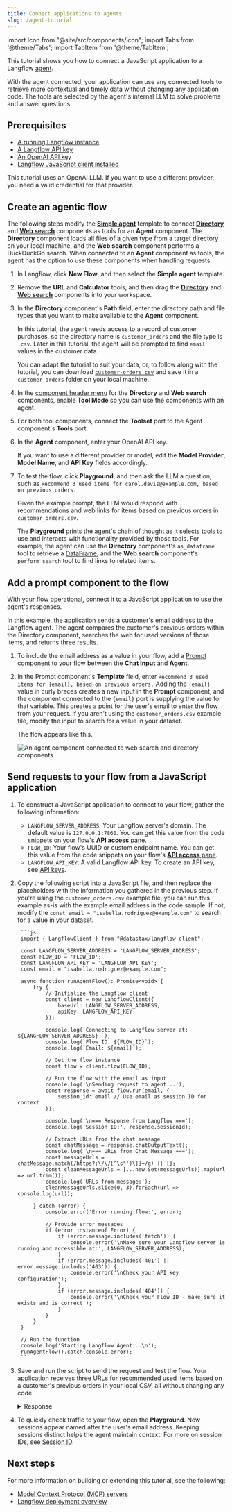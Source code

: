 ```yaml
---
title: Connect applications to agents
slug: /agent-tutorial
---
```


import Icon from "@site/src/components/icon";
import Tabs from '@theme/Tabs';
import TabItem from '@theme/TabItem';

This tutorial shows you how to connect a JavaScript application to a Langflow [agent](/agents).

With the agent connected, your application can use any connected tools to retrieve more contextual and timely data without changing any application code. The tools are selected by the agent's internal LLM to solve problems and answer questions.

## Prerequisites

- [A running Langflow instance](/get-started-installation)
- [A Langflow API key](/configuration-api-keys)
- [An OpenAI API key](https://platform.openai.com/api-keys)
- [Langflow JavaScript client installed](/typescript-client)

This tutorial uses an OpenAI LLM. If you want to use a different provider, you need a valid credential for that provider.

## Create an agentic flow

The following steps modify the [**Simple agent**](/simple-agent) template to connect [**Directory**](/components-data#directory) and [**Web search**](/components-data#web-search) components as tools for an **Agent** component.
The **Directory** component loads all files of a given type from a target directory on your local machine, and the **Web search** component performs a DuckDuckGo search.
When connected to an **Agent** component as tools, the agent has the option to use these components when handling requests.

1. In Langflow, click **New Flow**, and then select the **Simple agent** template.
2. Remove the **URL** and **Calculator** tools, and  then drag the [**Directory**](/components-data#directory) and [**Web search**](/components-data#web-search) components into your workspace.
3. In the **Directory** component's **Path** field, enter the directory path and file types that you want to make available to the **Agent** component.

    In this tutorial,  the agent needs access to a record of customer purchases, so the directory name is `customer_orders` and the file type is `.csv`. Later in this tutorial, the agent will be prompted to find `email` values in the customer data.

    You can adapt the tutorial to suit your data, or, to follow along with the tutorial, you can download [`customer-orders.csv`](/files/customer_orders/customer_orders.csv) and save it in a `customer_orders` folder on your local machine.
4. In the [component header menu](/concepts-components#component-menus) for the **Directory** and **Web search** components, enable **Tool Mode** so you can use the components with an agent.

5. For both tool components, connect the **Toolset** port to the Agent component's **Tools** port.
6. In the **Agent** component, enter your OpenAI API key.

    If you want to use a different provider or model, edit the **Model Provider**, **Model Name**, and **API Key** fields accordingly.

7. To test the flow, click <Icon name="Play" aria-hidden="true" /> **Playground**, and then ask the LLM a question, such as `Recommend 3 used items for carol.davis@example.com, based on previous orders.`

    Given the example prompt, the LLM would respond with recommendations and web links for items based on previous orders in `customer_orders.csv`.

    The **Playground** prints the agent's chain of thought as it selects tools to use and interacts with functionality provided by those tools.
    For example, the agent can use the **Directory** component's `as_dataframe` tool to retrieve a [DataFrame](/concepts-objects#dataframe-object), and the **Web search** component's `perform_search` tool to find links to related items.

## Add a prompt component to the flow

With your flow operational, connect it to a JavaScript application to use the agent's responses.

In this example, the application sends a customer's email address to the Langflow agent. The agent compares the customer's previous orders within the Directory component, searches the web for used versions of those items, and returns three results.

1. To include the email address as a value in your flow, add a [Prompt](/components-prompts) component to your flow between the **Chat Input** and **Agent**.
2. In the Prompt component's **Template** field, enter `Recommend 3 used items for {email}, based on previous orders.`
Adding the `{email}` value in curly braces creates a new input in the **Prompt** component, and the component connected to the `{email}` port is supplying the value for that variable.
This creates a point for the user's email to enter the flow from your request.
If you aren't using the `customer_orders.csv` example file, modify the input to search for a value in your dataset.

    The flow appears like this.

    ![An agent component connected to web search and directory components](/img/tutorial-agent-with-directory.png)

## Send requests to your flow from a JavaScript application

1. To construct a JavaScript application to connect to your flow, gather the following information:

    * `LANGFLOW_SERVER_ADDRESS`: Your Langflow server's domain. The default value is `127.0.0.1:7860`. You can get this value from the code snippets on your flow's [**API access** pane](/concepts-publish#api-pane).
    * `FLOW_ID`: Your flow's UUID or custom endpoint name. You can get this value from the code snippets on your flow's [**API access** pane](/concepts-publish#api-pane).
    * `LANGFLOW_API_KEY`: A valid Langflow API key. To create an API key, see [API keys](/configuration-api-keys).

2. Copy the following script into a JavaScript file, and then replace the placeholders with the information you gathered in the previous step.
If you're using the `customer_orders.csv` example file, you can run this example as-is with the example email address in the code sample.
If not, modify the `const email = "isabella.rodriguez@example.com"` to search for a value in your dataset.

        ```js
        import { LangflowClient } from "@datastax/langflow-client";

        const LANGFLOW_SERVER_ADDRESS = 'LANGFLOW_SERVER_ADDRESS';
        const FLOW_ID = 'FLOW_ID';
        const LANGFLOW_API_KEY = 'LANGFLOW_API_KEY';
        const email = "isabella.rodriguez@example.com";

        async function runAgentFlow(): Promise<void> {
            try {
                // Initialize the Langflow client
                const client = new LangflowClient({
                    baseUrl: LANGFLOW_SERVER_ADDRESS,
                    apiKey: LANGFLOW_API_KEY
                });

                console.log(`Connecting to Langflow server at: ${LANGFLOW_SERVER_ADDRESS} `);
                console.log(`Flow ID: ${FLOW_ID}`);
                console.log(`Email: ${email}`);

                // Get the flow instance
                const flow = client.flow(FLOW_ID);

                // Run the flow with the email as input
                console.log('\nSending request to agent...');
                const response = await flow.run(email, {
                    session_id: email // Use email as session ID for context
                });

                console.log('\n=== Response from Langflow ===');
                console.log('Session ID:', response.sessionId);

                // Extract URLs from the chat message
                const chatMessage = response.chatOutputText();
                console.log('\n=== URLs from Chat Message ===');
                const messageUrls = chatMessage.match(/https?:\/\/[^\s"')\]]+/g) || [];
                const cleanMessageUrls = [...new Set(messageUrls)].map(url => url.trim());
                console.log('URLs from message:');
                cleanMessageUrls.slice(0, 3).forEach(url => console.log(url));

            } catch (error) {
                console.error('Error running flow:', error);

                // Provide error messages
                if (error instanceof Error) {
                    if (error.message.includes('fetch')) {
                        console.error('\nMake sure your Langflow server is running and accessible at:', LANGFLOW_SERVER_ADDRESS);
                    }
                    if (error.message.includes('401') || error.message.includes('403')) {
                        console.error('\nCheck your API key configuration');
                    }
                    if (error.message.includes('404')) {
                        console.error('\nCheck your Flow ID - make sure it exists and is correct');
                    }
                }
            }
        }

        // Run the function
        console.log('Starting Langflow Agent...\n');
        runAgentFlow().catch(console.error);
        ```

3.  Save and run the script to send the request and test the flow.
    Your application receives three URLs for recommended used items based on a customer's previous orders in your local CSV, all without changing any code.
    <details closed>
    <summary>Response</summary>

    The following is an example of a response returned from this tutorial's flow. Due to the nature of LLMs and variations in your inputs, your response might be different.

    ```
    Starting Langflow Agent...

    Connecting to Langflow server at: http://localhost:7860
    Flow ID: local-db-search
    Email: isabella.rodriguez@example.com

    Sending request to agent...

    === Response from Langflow ===
    Session ID: isabella.rodriguez@example.com

    URLs found:
    https://www.facebook.com/marketplace/258164108225783/electronics/
    https://www.facebook.com/marketplace/458332108944152/furniture/
    https://www.facebook.com/marketplace/613732137493719/kitchen-cabinets/
    ```

    </details>

4.  To quickly check traffic to your flow, open the **Playground**.
    New sessions appear named after the user's email address.
    Keeping sessions distinct helps the agent maintain context. For more on session IDs, see [Session ID](/session-id).

## Next steps

For more information on building or extending this tutorial, see the following:

* [Model Context Protocol (MCP) servers](/mcp-server)
* [Langflow deployment overview](/deployment-overview)